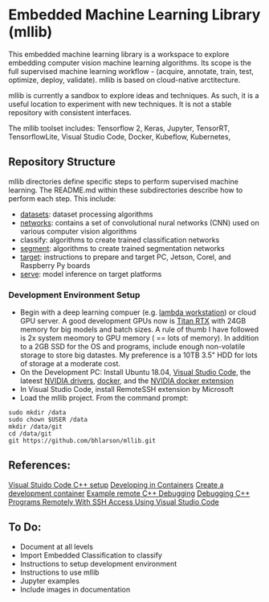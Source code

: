 # Embedded Machine Learning Library (mllib)

<p> This embedded machine learning library is a workspace to explore embedding computer vision 
machine learning algorithms.  Its scope is the full supervised machine learning workflow - 
(acquire, annotate, train, test, optimize, deploy, validate).  mllib is
based on cloud-native arctitecture.  

<p>mllib is currently a sandbox to explore ideas and techniques.  As such, it is a useful location 
to experiment with new techniques.  It is not a stable repository with consistent interfaces.

<p>The mllib toolset includes:  Tensorflow 2, Keras, Jupyter, TensorRT, TensorflowLite, Visual Studio Code, Docker, Kubeflow, Kubernetes,  

## Repository Structure
mllib directories define specific steps to perform supervised machine learning.  The README.md within these subdirectories describe how to perform each step.  This include:
- [datasets](./datasets/README.md): dataset processing algorithms
- [networks](./networks/README.md): contains a set of convolutional nural networks (CNN) used on various computer vision algorithms
- classify: algorithms to create trained classification networks
- [segment](./segment/README.md): algorithms to create trained segmentation networks
- [target](./target/README.md): instructions to prepare and target PC, Jetson, Corel, and Raspberry Py boards
- [serve](./serve/README.md): model inference on target platforms

### Development Environment Setup
- Begin with a deep learning compuer (e.g. [lambda workstation](https://lambdalabs.com/)) or cloud GPU server.  A good development GPUs now is [Titan RTX](https://www.nvidia.com/en-us/deep-learning-ai/products/titan-rtx/) with 24GB memory for big models and batch sizes.  A rule of thumb I have followed is 2x system meomory to GPU memory ( == lots of memory).  In addition to a 2GB SSD for the OS and programs, include enough non-volatile storage to store big datastes.  My preference is a 10TB 3.5" HDD for lots of storage at a moderate cost.
- On the Development PC: Install Ubuntu 18.04, [Visual Studio Code](https://code.visualstudio.com/), the lateest [NVIDIA drivers](https://developer.nvidia.com/cuda-downloads?target_os=Linux&target_arch=x86_64&target_distro=Ubuntu&target_version=1804&target_type=deblocal), [docker](https://www.docker.com/products/docker-desktop), and the [NVIDIA docker extension](https://github.com/NVIDIA/nvidia-docker )
- In Visual Studio Code, install RemoteSSH extension by Microsoft
- Load the mllib project.  From the command prompt:
```console
sudo mkdir /data
sudo chown $USER /data
mkdir /data/git
cd /data/git
git https://github.com/bhlarson/mllib.git
```

## References:
[Visual Stuido Code C++ setup](https://code.visualstudio.com/docs/cpp/config-linux)
[Developing in Containers](https://code.visualstudio.com/docs/remote/containers)
[Create a development container](https://code.visualstudio.com/docs/remote/create-dev-container)
[Example remote C++ Debugging](https://github.com/tttapa/VSCode-Docker-Cpp)
[Debugging C++ Programs Remotely With SSH Access Using Visual Studio Code](https://medium.com/@shyabithdickwella/debugging-c-programs-remotely-with-ssh-access-using-visual-studio-code-6fe4582b1bf9)

## To Do:
- Document at all levels
- Import Embedded Classification to classify
- Instructions to setup development environment
- Instructions to use mllib
- Jupyter examples
- Include images in documentation